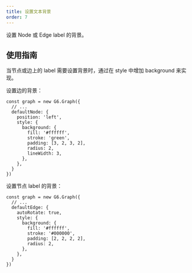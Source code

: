 ```yaml
---
title: 设置文本背景
order: 7
---
```


设置 Node 或 Edge label 的背景。

## 使用指南

当节点或边上的 label 需要设置背景时，通过在 style 中增加 background 来实现。

设置边的背景：

```
const graph = new G6.Graph({
  // ...
  defaultNode: {
    position: 'left',
    style: {
      background: {
        fill: '#ffffff',
        stroke: 'green',
        padding: [3, 2, 3, 2],
        radius: 2,
        lineWidth: 3,
      },
    },
  }
})
```

设置节点 label 的背景：

```
const graph = new G6.Graph({
  // ...
  defaultEdge: {
    autoRotate: true,
    style: {
      background: {
        fill: '#ffffff',
        stroke: '#000000',
        padding: [2, 2, 2, 2],
        radius: 2,
      },
    },
  }
})
```
